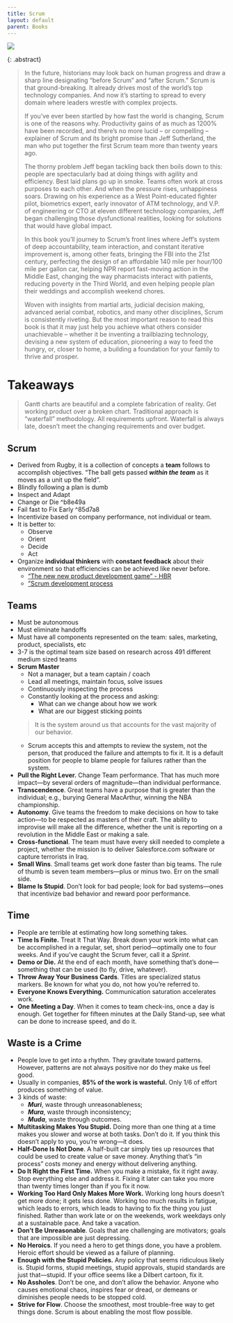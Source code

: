 ```yaml
---
title: Scrum
layout: default
parent: Books
---
```

![](https://i.gr-assets.com/images/S/compressed.photo.goodreads.com/books/1393221649l/19288230.jpg)

{: .abstract}
> In the future, historians may look back on human progress and draw a sharp line designating “before Scrum” and “after Scrum.” Scrum is that ground-breaking. It already drives most of the world’s top technology companies. And now it’s starting to spread to every domain where leaders wrestle with complex projects.  
> 
> If you’ve ever been startled by how fast the world is changing, Scrum is one of the reasons why. Productivity gains of as much as 1200% have been recorded, and there’s no more lucid – or compelling – explainer of Scrum and its bright promise than Jeff Sutherland, the man who put together the first Scrum team more than twenty years ago.  
> 
> The thorny problem Jeff began tackling back then boils down to this: people are spectacularly bad at doing things with agility and efficiency. Best laid plans go up in smoke. Teams often work at cross purposes to each other. And when the pressure rises, unhappiness soars. Drawing on his experience as a West Point-educated fighter pilot, biometrics expert, early innovator of ATM technology, and V.P. of engineering or CTO at eleven different technology companies, Jeff began challenging those dysfunctional realities, looking for solutions that would have global impact.  
> 
> In this book you’ll journey to Scrum’s front lines where Jeff’s system of deep accountability, team interaction, and constant iterative improvement is, among other feats, bringing the FBI into the 21st century, perfecting the design of an affordable 140 mile per hour/100 mile per gallon car, helping NPR report fast-moving action in the Middle East, changing the way pharmacists interact with patients, reducing poverty in the Third World, and even helping people plan their weddings and accomplish weekend chores.  
> 
> Woven with insights from martial arts, judicial decision making, advanced aerial combat, robotics, and many other disciplines, Scrum is consistently riveting. But the most important reason to read this book is that it may just help you achieve what others consider unachievable – whether it be inventing a trailblazing technology, devising a new system of education, pioneering a way to feed the hungry, or, closer to home, a building a foundation for your family to thrive and prosper.

# Takeaways
> Gantt charts are beautiful and a complete fabrication of reality. Get working product over a broken chart. Traditional approach is “waterfall” methodology. All requirements upfront. Waterfall is always late, doesn’t meet the changing requirements and over budget.
## Scrum
- Derived from Rugby, it is a collection of concepts a **team** follows to accomplish objectives. “The ball gets passed **_within the team_** as it moves as a unit up the field”.
- Blindly following a plan is dumb
- Inspect and Adapt
- Change or Die ^b8e49a
- Fail fast to Fix Early ^85d7a8
- Incentivize based on company performance, not individual or team.
- It is better to:
	- Observe
	- Orient
	- Decide
	- Act
- Organize **individual thinkers** with **constant feedback** about their environment so that efficiencies can be achieved like never before.
	- [“The new new product development game” - HBR](http://damiantgordon.com/Methodologies/Papers/The%20New%20Product%20Development%20Game.pdf)
	- [”Scrum development process](http://damiantgordon.com/Methodologies/Papers/Business%20Object%20Design%20and%20Implementation.pdf)
## Teams
- Must be autonomous
- Must eliminate handoffs
- Must have all components represented on the team: sales, marketing, product, specialists, etc
- 3-7 is the optimal team size based on research across 491 different medium sized teams
- **Scrum Master**
	- Not a manager, but a team captain / coach
	- Lead all meetings, maintain focus, solve issues
	- Continuously inspecting the process
	- Constantly looking at the process and asking:
		- What can we change about how we work
		- What are our biggest sticking points
	> It is the system around us that accounts for the vast majority of our behavior.
	- Scrum accepts this and attempts to review the system, not the person, that produced the failure and attempts to fix it. It is a default position for people to blame people for failures rather than the system.
- **Pull the Right Lever.** Change Team performance. That has much more impact—by several orders of magnitude—than individual performance.
- **Transcendence**. Great teams have a purpose that is greater than the individual; e.g., burying General MacArthur, winning the NBA championship.
- **Autonomy**. Give teams the freedom to make decisions on how to take action—to be respected as masters of their craft. The ability to improvise will make all the difference, whether the unit is reporting on a revolution in the Middle East or making a sale.
- **Cross-functional**. The team must have every skill needed to complete a project, whether the mission is to deliver Salesforce.com software or capture terrorists in Iraq.
- **Small Wins**. Small teams get work done faster than big teams. The rule of thumb is seven team members—plus or minus two. Err on the small side.
- **Blame Is Stupid**. Don’t look for bad people; look for bad systems—ones that incentivize bad behavior and reward poor performance.
## Time
- People are terrible at estimating how long something takes.
- **Time Is Finite.** Treat It That Way. Break down your work into what can be accomplished in a regular, set, short period—optimally one to four weeks. And if you’ve caught the Scrum fever, call it a _Sprint_.
- **Demo or Die.** At the end of each month, have something that’s done—something that can be used (to fly, drive, whatever).
- **Throw Away Your Business Cards**. Titles are specialized status markers. Be known for what you do, not how you’re referred to.
- **Everyone Knows Everything.** Communication saturation accelerates work.
- **One Meeting a Day**. When it comes to team check-ins, once a day is enough. Get together for fifteen minutes at the Daily Stand-up, see what can be done to increase speed, and do it.
## Waste is a Crime
- People love to get into a rhythm. They gravitate toward patterns. However, patterns are not always positive nor do they make us feel good.
- Usually in companies, **85% of the work is wasteful.** Only 1/6 of effort produces something of value.
- 3 kinds of waste:
	- **_Muri_**, waste through unreasonableness;
	- ***Mura***, waste through inconsistency;
	- ***Muda***, waste through outcomes.
- **Multitasking Makes You Stupid.** Doing more than one thing at a time makes you slower and worse at both tasks. Don’t do it. If you think this doesn’t apply to you, you’re wrong—it does.
- **Half-Done Is Not Done**. A half-built car simply ties up resources that could be used to create value or save money. Anything that’s “in process” costs money and energy without delivering anything.
- **Do It Right the First Time.** When you make a mistake, fix it right away. Stop everything else and address it. Fixing it later can take you more than twenty times longer than if you fix it now.
- **Working Too Hard Only Makes More Work.** Working long hours doesn’t get more done; it gets less done. Working too much results in fatigue, which leads to errors, which leads to having to fix the thing you just finished. Rather than work late or on the weekends, work weekdays only at a sustainable pace. And take a vacation.
- **Don’t Be Unreasonable**. Goals that are challenging are motivators; goals that are impossible are just depressing.
- **No Heroics**. If you need a hero to get things done, you have a problem. Heroic effort should be viewed as a failure of planning.
- **Enough with the Stupid Policies.** Any policy that seems ridiculous likely is. Stupid forms, stupid meetings, stupid approvals, stupid standards are just that—stupid. If your office seems like a Dilbert cartoon, fix it.
- **No Assholes**. Don’t be one, and don’t allow the behavior. Anyone who causes emotional chaos, inspires fear or dread, or demeans or diminishes people needs to be stopped cold.
- **Strive for Flow**. Choose the smoothest, most trouble-free way to get things done. Scrum is about enabling the most flow possible.